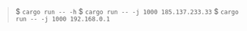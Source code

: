 > $ `cargo run -- -h`
> $ `cargo run -- -j 1000 185.137.233.33`
> $ `cargo run -- -j 1000 192.168.0.1`